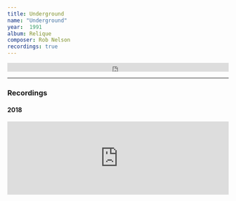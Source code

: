 ```yaml
---
title: Underground
name: "Underground"
year:  1991
album: Relique
composer: Rob Nelson
recordings: true
---
```


<iframe width="100%" height="20" scrolling="no" frameborder="no" allow="autoplay" src="https://w.soundcloud.com/player/?url=https%3A//api.soundcloud.com/tracks/390221235&color=%23ff5500&inverse=false&auto_play=false&show_user=true"></iframe>

<hr/>
<h3>Recordings</h3>

<h4>2018</h4>
<iframe width="100%" height="166" scrolling="no" frameborder="no" allow="autoplay" src="https://w.soundcloud.com/player/?url=https%3A//api.soundcloud.com/tracks/390221235&color=%23ff5500&auto_play=false&hide_related=false&show_comments=true&show_user=true&show_reposts=false&show_teaser=true"></iframe>

